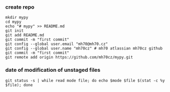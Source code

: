 ### create repo

```
mkdir mypy
cd mypy
echo "# mypy" >> README.md
git init
git add README.md
git commit -m "first commit"
git config --global user.email "mh70@mh70.cz"
git config --global user.name "mh70cz" # mh70 atlassian mh70cz github
git commit -m "first commit"
git remote add origin https://github.com/mh70cz/mypy.git
```

### date of modification of unstaged files

```
git status -s | while read mode file; do echo $mode $file $(stat -c %y $file); done
```
 